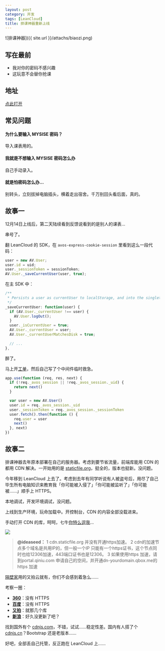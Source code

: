```yaml
---
layout: post
category: 开发
tags: [LeanCloud]
title: 排课神器重新上线
---
```


![排课神器]({{ site.url }}/attachs/biaozi.png)

## 写在最前

- 我对你的密码不感兴趣
- 这玩意不会替你抢课

## 地址

[点此打开](https://biaozi.avosapps.com/)

## 常见问题

#### 为什么要输入 MYSISE 密码？

导入课表用的。

#### 我就是不想输入 MYSISE 密码怎么办

自己手动录入。

#### 就是怕密码怎么办…

别转头，立刻拔掉电脑插头，横着走出宿舍。千万别回头看后面，真的。

## 故事一

12月14日上线后，第二天陆续看到反馈说看到的是别人的课表…

串号了。

翻 LeanCloud 的 SDK，在 `avos-express-cookie-session` 里看到这么一段代码：

```js
user = new AV.User;
user.id = uid;
user._sessionToken = sessionToken;
AV.User._saveCurrentUser(user, true);
```

在主 SDK 中：

```js
/**
 * Persists a user as currentUser to localStorage, and into the singleton.
 */
_saveCurrentUser: function(user) {
  if (AV.User._currentUser !== user) {
    AV.User.logOut();
  }
  user._isCurrentUser = true;
  AV.User._currentUser = user;
  AV.User._currentUserMatchesDisk = true;
  
  // ...
},
```

醉了。

马上开[工单](https://ticket.avosapps.com/tickets/548eb27ee4b094fb54425a47/threads)，然后自己写了个中间件临时救急。

```js
app.use(function (req, res, next) {
  if (!req._avos_session || !req._avos_session._uid) {
    return next()
  }

  var user = new AV.User()
  user.id = req._avos_session._uid
  user._sessionToken = req._avos_session._sessionToken
  user.fetch().then(function () {
    req.user = user
    next()
  }, next)
})
```

## 故事二

排课神器去年原本部署在自己的服务器。考虑到要节省流量，前端库能用 CDN 的都用 CDN 解决。一开始用的是 [staticfile.org](http://staticfile.org)，挺全的，版本也挺新。没问题。

今年移到 LeanCloud 上去了。考虑到去年有同学听说有人被盗号后，用尽了自己毕生所有电脑知识来教育我「你可能被入侵了」「你可能被监听了」「你可能被……」顺手上 HTTPS。

本地调试，开发环境调试，没问题。

上线到生产环境，玩命加载中。开控制台，CDN 的内容全部没载进来。

手动打开 CDN 的库，呵呵，七牛[你特么逗我](http://weibo.com/1260797924/BAQQP2pCr?from=page_1005051260797924_profile&wvr=6&mod=weibotime)…

![](http://ww2.sinaimg.cn/large/4b263fe4gw1en9mi4eew2j20r50cz772.jpg)

> **@ideaseed：**
> 1 cdn.staticfile.org 并没有开通https加速。
> 2 cdn的加速节点多个域名是共用IP的，但一般一个IP 只能有一个https证书，这个节点同时也给12306加速，443端口证书也是12306。
> 3 如果使用https 加速，请到portal.qiniu.com 申请自己的空间，并开通dn-yourdomain.qbox.me的https 加速

[隔壁家](http://cdnjs.cn)用的又拍云就有，你们不会感到着急么……

考察一圈：

- [**360**](http://libs.useso.com)：没有 HTTPS
- [**百度**](http://cdn.code.baidu.com)：没有 HTTPS
- [**又拍**](http://jscdn.upai.com)：就那几个库
- [**新浪**](http://lib.sinaapp.com)：好久没更新了吧？

找到国外有个 [cdnjs.com](https://cdnjs.com)，不错，试试……稳定性差。国内有人搭了个 [cdnjs.cn](http://cdnjs.cn)？Bootstrap 还是老版本……

好吧，全部丢自己托管，反正跑在 LeanCloud 上……
